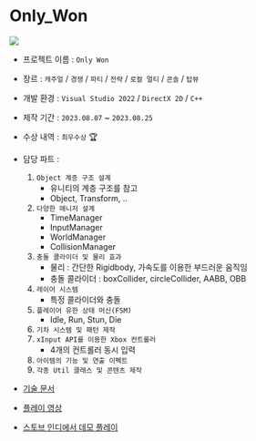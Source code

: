 # Only_Won

![](https://github.com/joonyle99/Only_Won/assets/67359781/46d6fa61-afcc-4954-83b7-58b47548cf95)

* 프로젝트 이름 : `Only Won`
* 장르 : `캐주얼` / `경쟁` / `파티` / `전략` / `로컬 멀티` / `콘솔` / `탑뷰`
* 개발 환경 : `Visual Studio 2022` / `DirectX 2D` / `C++`
* 제작 기간 : `2023.08.07` ~ `2023.08.25`
* 수상 내역 : `최우수상` 🏆
* 담당 파트 :
  1. `Object 계층 구조 설계`
     - 유니티의 계층 구조를 참고
     - Object, Transform, ..
  2. `다양한 매니저 설계`
     - TimeManager
     - InputManager
     - WorldManager
     - CollisionManager
  3. `충돌 콜라이더 및 물리 효과`
     - 물리 : 간단한 Rigidbody, 가속도를 이용한 부드러운 움직임
     - 충돌 콜라이더 : boxCollider, circleCollider, AABB, OBB
  4. `레이어 시스템`
     - 특정 콜라이더와 충돌
  5. `플레이어 유한 상태 머신(FSM)`
      - Idle, Run, Stun, Die
  6. `기차 시스템 및 패턴 제작`
  7. `xInput API를 이용한 Xbox 컨트롤러`
     - 4개의 컨트롤러 동시 입력
  8. `아이템의 기능 및 연출 이펙트`
  9. `각종 Util 클래스 및 콘텐츠 제작`

* [기술 문서](https://github.com/joonyle99/Only_Won/discussions/4)
* [플레이 영상](https://www.youtube.com/watch?v=rq6Tg1pvA_8)
* [스토브 인디에서 데모 플레이](https://store.onstove.com/ko/games/2391)
